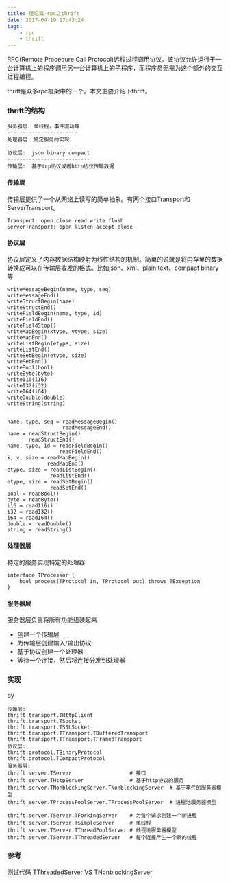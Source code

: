 ```yaml
---
title: 理论篇-rpc之thrift
date: 2017-04-19 17:43:24
tags:
    - rpc
    - thrift
---
```


RPC(Remote Procedure Call Protocol)远程过程调用协议。该协议允许运行于一台计算机上的程序调用另一台计算机上的子程序，而程序员无需为这个额外的交互过程编程。

thrift是众多rpc框架中的一个。本文主要介绍下thrift。

### thrift的结构

```
服务器层: 单线程，事件驱动等
-----------------------
处理器层: 特定服务的实现
-----------------------
协议层:  json binary compact
---------------------------
传输层:  基于tcp协议或者http协议传输数据
```

#### 传输层
传输层提供了一个从网络上读写的简单抽象。有两个接口Transport和ServerTransport。

```
Transport: open close read write flush
ServerTransport: open listen accept close
```

#### 协议层
协议层定义了内存数据结构映射为线性结构的机制。简单的说就是将内存里的数据转换成可以在传输层收发的格式。比如json、xml、plain text、compact binary等

```
writeMessageBegin(name, type, seq)
writeMessageEnd()
writeStructBegin(name)
writeStructEnd()
writeFieldBegin(name, type, id)
writeFieldEnd()
writeFieldStop()
writeMapBegin(ktype, vtype, size)
writeMapEnd()
writeListBegin(etype, size)
writeListEnd()
writeSetBegin(etype, size)
writeSetEnd()
writeBool(bool)
writeByte(byte)
writeI16(i16)
writeI32(i32)
writeI64(i64)
writeDouble(double)
writeString(string)


name, type, seq = readMessageBegin()
                  readMessageEnd()
name = readStructBegin()
       readStructEnd()
name, type, id = readFieldBegin()
                 readFieldEnd()
k, v, size = readMapBegin()
             readMapEnd()
etype, size = readListBegin()
              readListEnd()
etype, size = readSetBegin()
              readSetEnd()
bool = readBool()
byte = readByte()
i16 = readI16()
i32 = readI32()
i64 = readI64()
double = readDouble()
string = readString()
```

#### 处理器层
特定的服务实现特定的处理器
```
interface TProcessor {
    bool process(TProtocol in, TProtocol out) throws TException
}
```

#### 服务器层
服务器层负责将所有功能组装起来

* 创建一个传输层
* 为传输层创建输入/输出协议
* 基于协议创建一个处理器
* 等待一个连接，然后将连接分发到处理器

### 实现

py

```
传输层:
thrift.transport.THttpClient
thrift.transport.TSocket
thrift.transport.TSSLSocket
thrift.transport.TTransport.TBufferedTransport
thrift.transport.TTransport.TFramedTransport
协议层:
thrift.protocol.TBinaryProtocol
thrift.protocol.TCompactProtocol
服务器层:
thrift.server.TServer                   # 接口
thrift.server.THttpServer               # 基于http协议的服务
thrift.server.TNonblockingServer.TNonblockingServer  # 基于事件的服务器模型
thrift.server.TProcessPoolServer.TProcessPoolServer  # 进程池服务器模型

thrift.server.TServer.TForkingServer    # 为每个请求创建一个新进程
thrift.server.TServer.TSimpleServer     # 单线程
thrift.server.TServer.TThreadPoolServer # 线程池服务器模型
thrift.server.TServer.TThreadedServer   # 每个连接产生一个新的线程
```

### 参考

[测试代码](https://github.com/fenghui2013/myblog_source/tree/master/python/thrift_test)
[TThreadedServer VS TNonblockingServer](https://github.com/m1ch1/mapkeeper/wiki/TThreadedServer-vs.-TNonblockingServer)